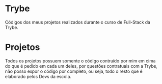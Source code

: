 # Trybe

Códigos dos meus projetos realizados durante o curso de Full-Stack da Trybe.

# Projetos

Todos os projetos possuem somente o código contruído por mim em cima do que é pedido em cada um deles, 
por questões contratuais com a Trybe, não posso expor o código por completo, ou seja, todo o resto que
é elaborado pelos Devs da escola.
